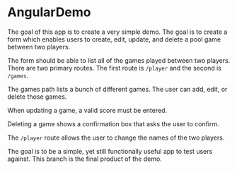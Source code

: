 # AngularDemo

The goal of this app is to create a very simple demo.  The goal is to create a form which enables users to create, edit, update, and delete a pool game between two players.

The form should be able to list all of the games played between two players.  There are two primary routes.  The first route is `/player` and the second is `/games`.

The games path lists a bunch of different games.  The user can add, edit, or delete those games.

When updating a game, a valid score must be entered.

Deleting a game shows a confirmation box that asks the user to confirm.

The `/player` route allows the user to change the names of the two players.

The goal is to be a simple, yet still functionally useful app to test users against.  This branch is the final product of the demo.
